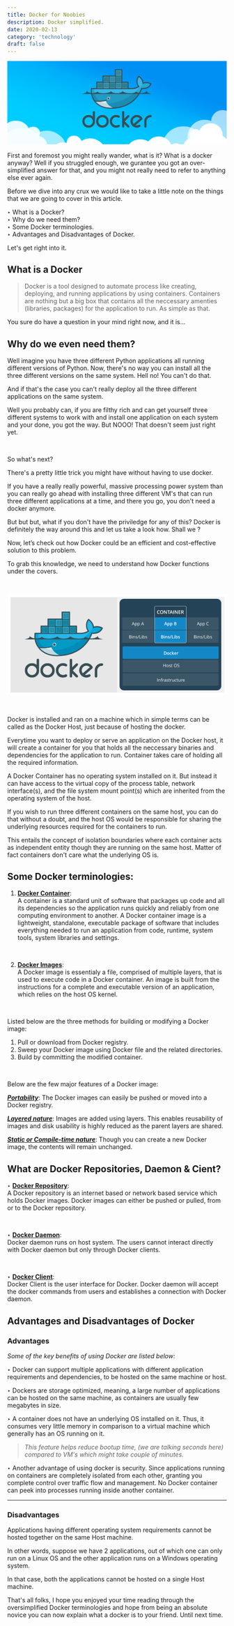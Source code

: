 ```yaml
---
title: Docker for Noobies
description: Docker simplified.
date: 2020-02-13
category: 'technology'
draft: false
---
```


![](./assets/docker-1.png)

First and foremost you might really wander, what is it? What is a docker anyway? Well if you struggled enough, we gurantee you got an over-simplified answer for that, and you might not really need to refer to anything else ever again.

Before we dive into any crux we would like to take a little note on the things that we are going to cover in this article.

‣ What is a Docker? <br>
‣ Why do we need them? <br>
‣ Some Docker terminologies. <br>
‣ Advantages and Disadvantages of Docker. <br>

Let's get right into it.

## What is a Docker

> Docker is a tool designed to automate process like creating, deploying, and running applications by using containers. Containers are nothing but a big box that contains all the neccessary amenties (libraries, packages) for the application to run. As simple as that.

You sure do have a question in your mind right now, and it is...

## Why do we even need them?

Well imagine you have three different Python applications all running different versions of Python. Now, there's no way you can install all the three different versions on the same system. Hell no! You can't do that.

And if that's the case you can't really deploy all the three different applications on the same system.

Well you probably can, if you are filthy rich and can get yourself three different systems to work with and install one application on each system and your done, you got the way. But NOOO! That doesn't seem just right yet.

</br>

So what's next?

There's a pretty little trick you might have without having to use docker.

If you have a really really powerful, massive processing power system than you can really go ahead with installing three different VM's that can run three different applications at a time, and there you go, you don't need a docker anymore.

But but but, what if you don't have the priviledge for any of this? Docker is definitely the way around this and let us take a look how. Shall we ?

Now, let’s check out how Docker could be an efficient and cost-effective solution to this problem.

To grab this knowledge, we need to understand how Docker functions under the covers.

</br>

![docker-2](./assets/docker-2.png)

</br>

Docker is installed and ran on a machine which in simple terms can be called as the Docker Host, just because of hosting the docker.

Everytime you want to deploy or serve an application on the Docker host, it will create a container for you that holds all the neccessary binaries and dependencies for the application to run. Container takes care of holding all the required information.

A Docker Container has no operating system installed on it. But instead it can have access to the virtual copy of the process table, network interface(s), and the file system mount point(s) which are inherited from the operating system of the host.

If you wish to run three different containers on the same host, you can do that without a doubt, and the host OS would be responsible for sharing the underlying resources required for the containers to run.

This entails the concept of isolation boundaries where each container acts as independent entity though they are running on the same host. Matter of fact containers don't care what the underlying OS is.

## Some Docker terminologies:

1. <u>**Docker Container**</u>: <br/>
   A container is a standard unit of software that packages up code and all its dependencies so the application runs quickly and reliably from one computing environment to another. A Docker container image is a lightweight, standalone, executable package of software that includes everything needed to run an application from code, runtime, system tools, system libraries and settings.

   <br/>

2. <u>**Docker Images**</u>: </br>
   A Docker image is essentialy a file, comprised of multiple layers, that is used to execute code in a Docker container. An image is built from the instructions for a complete and executable version of an application, which relies on the host OS kernel.

    </br>

Listed below are the three methods for building or modifying a Docker image:

1. Pull or download from Docker registry.
2. Sweep your Docker image using Docker file and the related directories.
3. Build by committing the modified container.

</br>

Below are the few major features of a Docker image:

<u>_**Portability**_</u>: The Docker images can easily be pushed or moved into a Docker registry.

<u>_**Layered nature**_</u>: Images are added using layers. This enables reusability of images and disk usability is highly reduced as the parent layers are shared.

<u>_**Static or Compile-time nature**_</u>: Though you can create a new Docker image, the contents will remain unchanged.

## What are Docker Repositories, Daemon & Cient?

‣ <u>**Docker Repository**</u>: <br/>
A Docker repository is an internet based or network based service which holds Docker images. Docker images can either be pushed or pulled, from or to the Docker repository.

<br/>

‣ <u>**Docker Daemon**</u>: <br/>
Docker daemon runs on host system. The users cannot interact directly with Docker daemon but only through Docker clients.

<br/>

‣ <u>**Docker Client**</u>: <br/>
Docker Client is the user interface for Docker. Docker daemon will accept the docker commands from users and establishes a connection with Docker daemon.

## Advantages and Disadvantages of Docker

### Advantages

_Some of the key benefits of using Docker are listed below:_

‣ Docker can support multiple applications with different application requirements and dependencies, to be hosted on the same machine or host.

‣ Dockers are storage optimized, meaning, a large number of applications can be hosted on the same machine, as containers are usually few megabytes in size.

‣ A container does not have an underlying OS installed on it. Thus, it consumes very little memory in comparison to a virtual machine which generally has an OS running on it.

> _This feature helps reduce bootup time, (we are talking seconds here) compared to VM's which might take couple of minutes._

‣ Another advantage of using docker is security. Since applications running on containers are completely isolated from each other, granting you complete control over traffic flow and management. No Docker container can peek into processes running inside another container.

---

### Disadvantages

Applications having different operating system requirements cannot be hosted together on the same Host machine.

In other words, suppose we have 2 applications, out of which one can only run on a Linux OS and the other application runs on a Windows operating system.

In that case, both the applications cannot be hosted on a single Host machine.

That's all folks, I hope you enjoyed your time reading through the oversimplified Docker terminologies and hope from being an absolute novice you can now explain what a docker is to your friend. Until next time.
